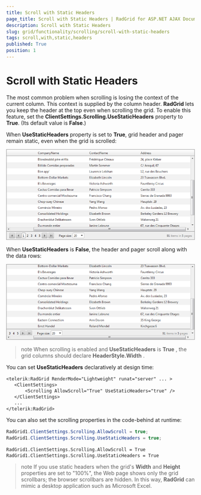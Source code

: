 ```yaml
---
title: Scroll with Static Headers
page_title: Scroll with Static Headers | RadGrid for ASP.NET AJAX Documentation
description: Scroll with Static Headers
slug: grid/functionality/scrolling/scroll-with-static-headers
tags: scroll,with,static,headers
published: True
position: 1
---
```


# Scroll with Static Headers


The most common problem when scrolling is losing the context of the current column. This context is supplied by the column header. **RadGrid** lets you keep the header at the top even when scrolling the grid. To enable this feature, set the **ClientSettings.Scrolling.UseStaticHeaders** property to **True**. (Its default value is **False**.)

When **UseStaticHeaders** property is set to **True**, grid header and pager remain static, even when the grid is scrolled:

![UseStaticHeaders is true](images/grid_scroll-with-static-headers-true.png)

When **UseStaticHeaders** is **False**, the header and pager scroll along with the data rows:

![UseStaticHeaders is false](images/grid_scroll-with-static-headers-false.png)

>note When scrolling is enabled and **UseStaticHeaders** is **True** , the grid columns should declare **HeaderStyle.Width** .
>


You can set **UseStaticHeaders** declaratively at design time:

````ASP.NET
<telerik:RadGrid RenderMode="Lightweight" runat="server" ... >
   <ClientSettings>
       <Scrolling AllowScroll="True" UseStaticHeaders="true" />
   </ClientSettings>
   ...
</telerik:RadGrid>		
````



You can also set the scrolling properties in the code-behind at runtime:



````C#
RadGrid1.ClientSettings.Scrolling.AllowScroll = true;
RadGrid1.ClientSettings.Scrolling.UseStaticHeaders = true;
````
````VB
RadGrid1.ClientSettings.Scrolling.AllowScroll = True
RadGrid1.ClientSettings.Scrolling.UseStaticHeaders = True
````


>note If you use static headers when the grid's **Width** and **Height** properties are set to "100%", the Web page shows only the grid scrollbars; the browser scrollbars are hidden. In this way, **RadGrid** can mimic a desktop application such as Microsoft Excel.
>

